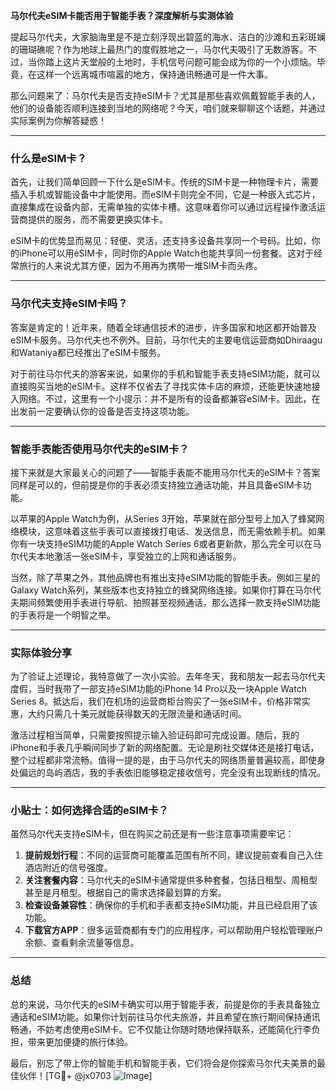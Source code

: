**马尔代夫eSIM卡能否用于智能手表？深度解析与实测体验**

提起马尔代夫，大家脑海里是不是立刻浮现出碧蓝的海水、洁白的沙滩和五彩斑斓的珊瑚礁呢？作为地球上最热门的度假胜地之一，马尔代夫吸引了无数游客。不过，当你踏上这片天堂般的土地时，手机信号问题可能会成为你的一个小烦恼。毕竟，在这样一个远离城市喧嚣的地方，保持通讯畅通可是一件大事。

那么问题来了：马尔代夫是否支持eSIM卡？尤其是那些喜欢佩戴智能手表的人，他们的设备能否顺利连接到当地的网络呢？今天，咱们就来聊聊这个话题，并通过实际案例为你解答疑惑！

---

### 什么是eSIM卡？

首先，让我们简单回顾一下什么是eSIM卡。传统的SIM卡是一种物理卡片，需要插入手机或智能设备中才能使用。而eSIM卡则完全不同，它是一种嵌入式芯片，直接集成在设备内部，无需单独的实体卡槽。这意味着你可以通过远程操作激活运营商提供的服务，而不需要更换实体卡。

eSIM卡的优势显而易见：轻便、灵活，还支持多设备共享同一个号码。比如，你的iPhone可以用eSIM卡，同时你的Apple Watch也能共享同一份套餐。这对于经常旅行的人来说尤其方便，因为不用再为携带一堆SIM卡而头疼。

---

### 马尔代夫支持eSIM卡吗？

答案是肯定的！近年来，随着全球通信技术的进步，许多国家和地区都开始普及eSIM卡服务。马尔代夫也不例外。目前，马尔代夫的主要电信运营商如Dhiraagu和Wataniya都已经推出了eSIM卡服务。

对于前往马尔代夫的游客来说，如果你的手机和智能手表支持eSIM功能，就可以直接购买当地的eSIM卡。这样不仅省去了寻找实体卡店的麻烦，还能更快速地接入网络。不过，这里有一个小提示：并不是所有的设备都兼容eSIM卡。因此，在出发前一定要确认你的设备是否支持这项功能。

---

### 智能手表能否使用马尔代夫的eSIM卡？

接下来就是大家最关心的问题了——智能手表能不能用马尔代夫的eSIM卡？答案同样是可以的，但前提是你的手表必须支持独立通话功能，并且具备eSIM卡功能。

以苹果的Apple Watch为例，从Series 3开始，苹果就在部分型号上加入了蜂窝网络模块，这意味着这些手表可以直接拨打电话、发送信息，而无需依赖手机。如果你有一块支持eSIM功能的Apple Watch Series 6或者更新款，那么完全可以在马尔代夫本地激活一张eSIM卡，享受独立的上网和通话服务。

当然，除了苹果之外，其他品牌也有推出支持eSIM功能的智能手表。例如三星的Galaxy Watch系列，某些版本也支持独立的蜂窝网络连接。如果你打算在马尔代夫期间频繁使用手表进行导航、拍照甚至视频通话，那么选择一款支持eSIM功能的手表将是一个明智之举。

---

### 实际体验分享

为了验证上述理论，我特意做了一次小实验。去年冬天，我和朋友一起去马尔代夫度假，当时我带了一部支持eSIM功能的iPhone 14 Pro以及一块Apple Watch Series 8。抵达后，我们在机场的运营商柜台购买了一张eSIM卡，价格非常实惠，大约只需几十美元就能获得数天的无限流量和通话时间。

激活过程相当简单，只需要按照提示输入验证码即可完成设置。随后，我的iPhone和手表几乎瞬间同步了新的网络配置。无论是刷社交媒体还是接打电话，整个过程都非常流畅。值得一提的是，由于马尔代夫的网络质量普遍较高，即使身处偏远的岛屿酒店，我的手表依旧能够稳定接收信号，完全没有出现断线的情况。

---

### 小贴士：如何选择合适的eSIM卡？

虽然马尔代夫支持eSIM卡，但在购买之前还是有一些注意事项需要牢记：

1. **提前规划行程**：不同的运营商可能覆盖范围有所不同，建议提前查看自己入住酒店附近的信号强度。
2. **关注套餐内容**：马尔代夫的eSIM卡通常提供多种套餐，包括日租型、周租型甚至是月租型。根据自己的需求选择最划算的方案。
3. **检查设备兼容性**：确保你的手机和手表都支持eSIM功能，并且已经启用了该功能。
4. **下载官方APP**：很多运营商都有专门的应用程序，可以帮助用户轻松管理账户余额、查看剩余流量等信息。

---

### 总结

总的来说，马尔代夫的eSIM卡确实可以用于智能手表，前提是你的手表具备独立通话和eSIM功能。如果你计划前往马尔代夫旅游，并且希望在旅行期间保持通讯畅通，不妨考虑使用eSIM卡。它不仅能让你随时随地保持联系，还能简化行李负担，带来更加便捷的旅行体验。

最后，别忘了带上你的智能手机和智能手表，它们将会是你探索马尔代夫美景的最佳伙伴！[TG💪+ @jx0703 ![Image](https://github.com/user-attachments/assets/dbca1d08-cadb-493c-b0ec-ad6f7a83f270)]